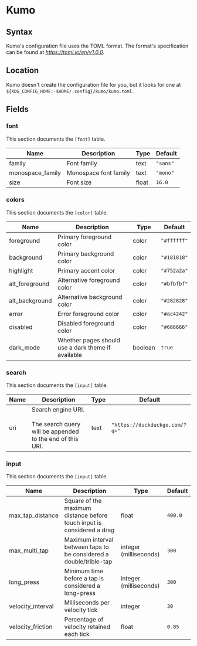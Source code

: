 # Kumo

## Syntax

Kumo's configuration file uses the TOML format. The format's specification
can be found at _https://toml.io/en/v1.0.0_.

## Location

Kumo doesn't create the configuration file for you, but it looks for one at
<br> `${XDG_CONFIG_HOME:-$HOME/.config}/kumo/kumo.toml`.

## Fields

### font

This section documents the `[font]` table.

|Name|Description|Type|Default|
|-|-|-|-|
|family|Font family|text|`"sans"`|
|monospace_family|Monospace font family|text|`"mono"`|
|size|Font size|float|`16.0`|

### colors

This section documents the `[color]` table.

|Name|Description|Type|Default|
|-|-|-|-|
|foreground|Primary foreground color|color|`"#ffffff"`|
|background|Primary background color|color|`"#181818"`|
|highlight|Primary accent color|color|`"#752a2a"`|
|alt_foreground|Alternative foreground color|color|`"#bfbfbf"`|
|alt_background|Alternative background color|color|`"#282828"`|
|error|Error foreground color|color|`"#ac4242"`|
|disabled|Disabled foreground color|color|`"#666666"`|
|dark_mode|Whether pages should use a dark theme if available|boolean|`true`|

### search

This section documents the `[input]` table.

|Name|Description|Type|Default|
|-|-|-|-|
|uri|Search engine URI.<br><br>The search query will be appended to the end of this URI.|text|`"https://duckduckgo.com/?q="`|

### input

This section documents the `[input]` table.

|Name|Description|Type|Default|
|-|-|-|-|
|max_tap_distance|Square of the maximum distance before touch input is considered a drag|float|`400.0`|
|max_multi_tap|Maximum interval between taps to be considered a double/trible-tap|integer (milliseconds)|`300`|
|long_press|Minimum time before a tap is considered a long-press|integer (milliseconds)|`300`|
|velocity_interval|Milliseconds per velocity tick|integer|`30`|
|velocity_friction|Percentage of velocity retained each tick|float|`0.85`|
